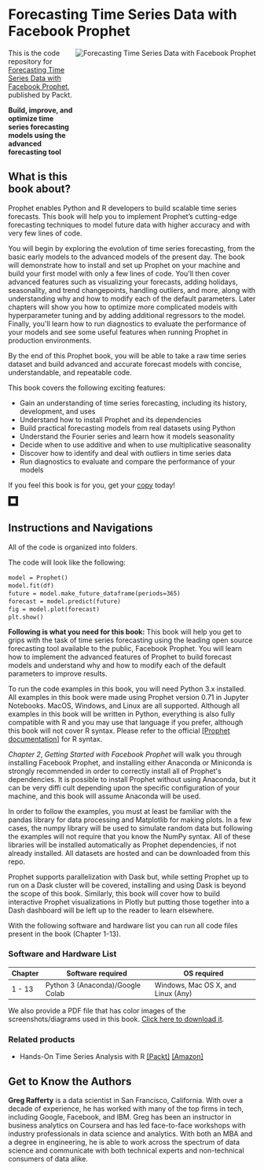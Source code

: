# Forecasting Time Series Data with Facebook Prophet

<a href="https://www.packtpub.com/product/forecasting-time-series-data-with-facebook-prophet/9781800568532?utm_source=github&utm_medium=repository&utm_campaign=9781800565296"><img src="https://static.packt-cdn.com/products/9781800568532/cover/smaller" alt="Forecasting Time Series Data with Facebook Prophet" height="256px" align="right"></a>

This is the code repository for [Forecasting Time Series Data with Facebook Prophet](https://www.packtpub.com/product/forecasting-time-series-data-with-facebook-prophet/9781800568532?utm_source=github&utm_medium=repository&utm_campaign=9781800568532), published by Packt.

**Build, improve, and optimize time series forecasting models using the advanced forecasting tool**

## What is this book about?

Prophet enables Python and R developers to build scalable time series forecasts. This book will help you to implement Prophet’s cutting-edge forecasting techniques to model future data with higher accuracy and with very few lines of code.

You will begin by exploring the evolution of time series forecasting, from the basic early models to the advanced models of the present day. The book will demonstrate how to install and set up Prophet on your machine and build your first model with only a few lines of code. You'll then cover advanced features such as visualizing your forecasts, adding holidays, seasonality, and trend changepoints, handling outliers, and more, along with understanding why and how to modify each of the default parameters. Later chapters will show you how to optimize more complicated models with hyperparameter tuning and by adding additional regressors to the model. Finally, you'll learn how to run diagnostics to evaluate the performance of your models and see some useful features when running Prophet in production environments.

By the end of this Prophet book, you will be able to take a raw time series dataset and build advanced and accurate forecast models with concise, understandable, and repeatable code.

This book covers the following exciting features: 
* Gain an understanding of time series forecasting, including its history, development, and uses
* Understand how to install Prophet and its dependencies
* Build practical forecasting models from real datasets using Python
* Understand the Fourier series and learn how it models seasonality
* Decide when to use additive and when to use multiplicative seasonality
* Discover how to identify and deal with outliers in time series data
* Run diagnostics to evaluate and compare the performance of your models

If you feel this book is for you, get your [copy](https://www.amazon.com/dp/1800568533) today!

<a href="https://www.packtpub.com/?utm_source=github&utm_medium=banner&utm_campaign=GitHubBanner"><img src="https://raw.githubusercontent.com/PacktPublishing/GitHub/master/GitHub.png" alt="https://www.packtpub.com/" border="5" /></a>

## Instructions and Navigations
All of the code is organized into folders.

The code will look like the following:
```
model = Prophet()
model.fit(df)
future = model.make_future_dataframe(periods=365)
forecast = model.predict(future)
fig = model.plot(forecast)
plt.show()

```

**Following is what you need for this book:**
This book will help you get to grips with the task of time series forecasting using the leading open source forecasting tool available to the public, Facebook Prophet. You will learn how to implement the advanced features of Prophet to build forecast models and understand why and how to modify each of the default parameters to improve results.	

To run the code examples in this book, you will need Python 3.x installed. All examples in this book were made using Prophet version 0.71 in Jupyter Notebooks. MacOS, Windows, and Linux are all supported. Although all examples in this book will be written in Python, everything is also fully compatible with R and you may use that language if you prefer, although this book will not cover R syntax. Please refer to the official [[Prophet documentation]](https://facebook.github.io/prophet/) for R syntax.

_Chapter 2_, _Getting Started with Facebook Prophet_ will walk you through installing Facebook Prophet, and installing either Anaconda or Miniconda is strongly recommended in order to correctly install all of Prophet's dependencies. It is possible to install Prophet without using Anaconda, but it can be very diffi cult depending upon the specific configuration of your machine, and this book will assume Anaconda will be used.

In order to follow the examples, you must at least be familiar with the pandas library for data processing and Matplotlib for making plots. In a few cases, the numpy library will be used to simulate random data but following the examples will not require that you know the NumPy syntax. All of these libraries will be installed automatically as Prophet dependencies, if not already installed. All datasets are hosted and can be downloaded from this repo. 

Prophet supports parallelization with Dask but, while setting Prophet up to run on a Dask cluster will be covered, installing and using Dask is beyond the scope of this book. Similarly, this book will cover how to build interactive Prophet visualizations in Plotly but putting those together into a Dash dashboard will be left up to the reader to learn elsewhere.

With the following software and hardware list you can run all code files present in the book (Chapter 1-13).

### Software and Hardware List

| Chapter  | Software required                                                                    | OS required                        |
| -------- | -------------------------------------------------------------------------------------| -----------------------------------|
|  1 - 13  |   Python 3 (Anaconda)/Google Colab                                                   | Windows, Mac OS X, and Linux (Any) |

We also provide a PDF file that has color images of the screenshots/diagrams used in this book. [Click here to download it](https://static.packt-cdn.com/downloads/9781800568532_ColorImages.pdf).


### Related products <Other books you may enjoy>
* Hands-On Time Series Analysis with R [[Packt]](https://www.packtpub.com/product/hands-on-time-series-analysis-with-r/9781788629157) [[Amazon]](https://www.amazon.com/dp/1788629159)

## Get to Know the Authors
**Greg Rafferty** is a data scientist in San Francisco, California. With over a decade of experience, he has worked with many of the top firms in tech, including Google, Facebook, and IBM. Greg has been an instructor in business analytics on Coursera and has led face-to-face workshops with industry professionals in data science and analytics. With both an MBA and a degree in engineering, he is able to work across the spectrum of data science and communicate with both technical experts and non-technical consumers of data alike.



